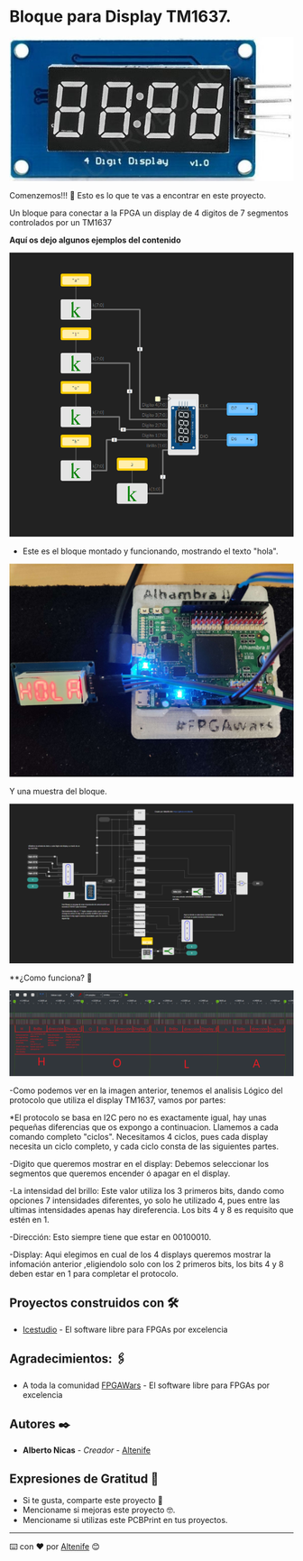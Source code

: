 # Bloque para Display TM1637.

<p align="center">
  <img src="https://github.com/altenife/Things-cosas-icestudio/blob/master/Bloques/Display%204x7%20TM1637/imagenes/Modulo%204%20digitos.jpg"></p> 

Comenzemos!!! 🚀
Esto es lo que te vas a encontrar en este proyecto.

Un bloque para conectar a la FPGA un display de 4 digitos de 7 segmentos controlados por un TM1637

**Aquí os dejo algunos ejemplos del contenido**
<p align="center">
  <img src="https://github.com/altenife/Things-cosas-icestudio/blob/master/Bloques/Display%204x7%20TM1637/imagenes/Ejemplo%201%20hola%20brillo%20al%20maximo..png"></p>


* Este es el bloque montado y funcionando, mostrando el texto "hola".
<p align="center">
  <img src="https://github.com/altenife/Things-cosas-icestudio/blob/master/Bloques/Display%204x7%20TM1637/imagenes/Hola%20TM1637.jpg"></p>
  
Y una muestra del bloque.
<p align="center">
  <img src="https://github.com/altenife/Things-cosas-icestudio/blob/master/Bloques/Display%204x7%20TM1637/imagenes/Bloque%20TM1637.png"></p>
  

**¿Como funciona? 🔧

<p align="center">
  <img src="https://github.com/altenife/Things-cosas-icestudio/blob/master/Bloques/Display%204x7%20TM1637/imagenes/Protocolo%20TM1637.png"></p>

-Como podemos ver en la imagen anterior, tenemos el analisis Lógico del protocolo que utiliza el display TM1637, vamos por partes:

*El protocolo se basa en I2C pero no es exactamente igual, hay unas pequeñas diferencias que os expongo a continuacion.
Llamemos a cada comando completo "ciclos". Necesitamos 4 ciclos, pues cada display necesita un ciclo completo, y cada ciclo consta de las siguientes partes.

-Digito que queremos mostrar en el display: Debemos seleccionar los segmentos que queremos encender ó apagar en el display.

-La intensidad del brillo: Este valor utiliza los 3 primeros bits, dando como opciones 7 intensidades diferentes, yo solo he utilizado 4, pues entre las
ultimas intensidades apenas hay direferencia. Los bits 4 y 8 es requisito que estén en 1.

-Dirección: Esto siempre tiene que estar en 00100010.

-Display: Aqui elegimos en cual de los 4 displays queremos mostrar la infomación anterior ,eligiendolo solo con los 2 primeros bits, los bits 4 y 8 deben estar
en 1 para completar el protocolo.  
 
  
## Proyectos construidos con 🛠️

* [Icestudio](https://github.com/FPGAwars/icestudio) - El software libre para FPGAs por excelencia

## Agradecimientos: 🖇️

* A toda la comunidad [FPGAWars](https://github.com/FPGAwars) - El software libre para FPGAs por excelencia


## Autores ✒️

* **Alberto Nicas** - *Creador* - [Altenife](https://github.com/altenife)

## Expresiones de Gratitud 🎁

* Si te gusta, comparte este proyecto 📢
* Mencioname si mejoras este proyecto 🤓.
* Mencioname si utilizas este PCBPrint en tus proyectos.


---
⌨️ con ❤️ por [Altenife](https://github.com/altenife) 😊
